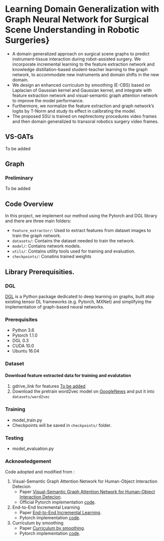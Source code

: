 # Learning Domain Generalization with Graph Neural Network for Surgical Scene Understanding in Robotic Surgeries}

<!---------------------------------------------------------------------------------------------------------------->
- A domain generalized approach on surgical scene graphs to predict instrument-tissue interaction during robot-assisted surgery. We incorporate incremental learning to the feature extraction network and knowledge distillation-based student-teacher learning to the graph network, to accommodate new instruments and domain shifts in the new domain. 
- We design an enhanced curriculum by smoothing (E-CBS) based on Laplacian of Gaussian kernel and Gaussian kernel, and integrate with feature extraction network and visual-semantic graph attention network to improve the model performance. 
- Furthermore, we normalize the feature extraction and graph network’s logits by T-Norm and study its effect in calibrating the model. 
- The proposed SSU is trained on nephrectomy procedures video frames and then domain generalized to transoral robotics surgery video frames.

<!---------------------------------------------------------------------------------------------------------------->
## VS-GATs
To be added
<!---------------------------------------------------------------------------------------------------------------->
## Graph
### Preliminary
To be added

<!---------------------------------------------------------------------------------------------------------------->
## Code Overview
In this project, we implement our method using the Pytorch and DGL library and there are three main folders: 

- `Feature_extractor/`: Used to extract features from dataset images to train the graph network.
- `datasets/`: Contains the dataset needed to train the network.
- `model/`: Contains network models.
- `utils/`: Contains utility tools used for training and evaluation.
- `checkpoints/`: Conatins trained weights

<!---------------------------------------------------------------------------------------------------------------->
## Library Prerequisities.

### DGL
<a href='https://docs.dgl.ai/en/latest/install/index.html'>DGL</a> is a Python package dedicated to deep learning on graphs, built atop existing tensor DL frameworks (e.g. Pytorch, MXNet) and simplifying the implementation of graph-based neural networks.

### Prerequisites
- Python 3.6
- Pytorch 1.1.0
- DGL 0.3
- CUDA 10.0
- Ubuntu 16.04


### Dataset
#### Download feature extracted data for training and evalutation
1. gdrive_link for features [To be added]()
2. Download the pretrain word2vec model on [GoogleNews](https://code.google.com/archive/p/word2vec/) and put it into `datasets/word2vec` 

### Training
- model_train.py
- Checkpoints will be saved in `checkpoints/` folder.

### Testing
- model_evaluation.py


### Acknowledgement
Code adopted and modified from :
1. Visual-Semantic Graph Attention Network for Human-Object Interaction Detecion
    - Paper [Visual-Semantic Graph Attention Network for Human-Object Interaction Detecion](https://arxiv.org/abs/2001.02302).
    - Official Pytorch implementation [code](https://github.com/birlrobotics/vs-gats).
2. End-to-End Incremental Learning
    - Paper [End-to-End Incremental Learning](ttps://arxiv.org/pdf/1807.09536.pdf).
    - Pytorch implementation [code](https://github.com/fmcp/EndToEndIncrementalLearning).
3. Curriculum by smoothing
    - Paper [Curriculum by smoothing](https://arxiv.org/pdf/2003.01367.pdf).
    - Pytorch implementation [code](https://github.com/pairlab/CBS).